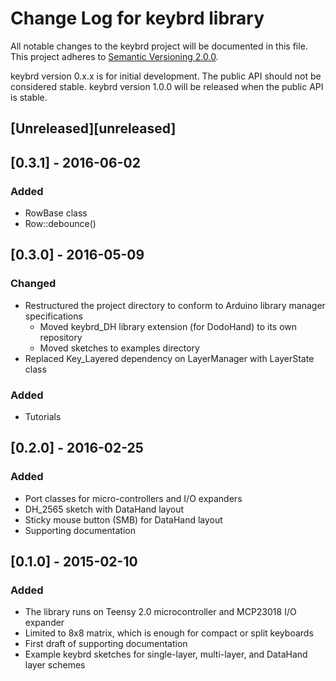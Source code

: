 # Change Log for keybrd library
All notable changes to the keybrd project will be documented in this file.
This project adheres to [Semantic Versioning 2.0.0](http://semver.org/).

keybrd version 0.x.x is for initial development. The public API should not be considered stable.
keybrd version 1.0.0 will be released when the public API is stable.

## [Unreleased][unreleased]

## [0.3.1] - 2016-06-02
### Added
* RowBase class
* Row::debounce()

## [0.3.0] - 2016-05-09
### Changed
* Restructured the project directory to conform to Arduino library manager specifications
    * Moved keybrd_DH library extension (for DodoHand) to its own repository
    * Moved sketches to examples directory
* Replaced Key_Layered dependency on LayerManager with LayerState class

### Added
* Tutorials

## [0.2.0] - 2016-02-25
### Added
* Port classes for micro-controllers and I/O expanders
* DH_2565 sketch with DataHand layout
* Sticky mouse button (SMB) for DataHand layout
* Supporting documentation

## [0.1.0] - 2015-02-10
### Added
* The library runs on Teensy 2.0 microcontroller and MCP23018 I/O expander
* Limited to 8x8 matrix, which is enough for compact or split keyboards
* First draft of supporting documentation
* Example keybrd sketches for single-layer, multi-layer, and DataHand layer schemes


